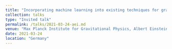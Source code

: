 ```yaml
---
title: "Incorporating machine learning into existing techniques for gravitational-wave inference: nested sampling with normalising flow"
collection: talks
type: "Invited talk"
permalink: /talks/2021-03-24-aei.md
venue: "Max Planck Institute for Gravitational Physics, Albert Einstein Institute (remote)"
date: 2021-03-24
location: "Germany"
---
```

